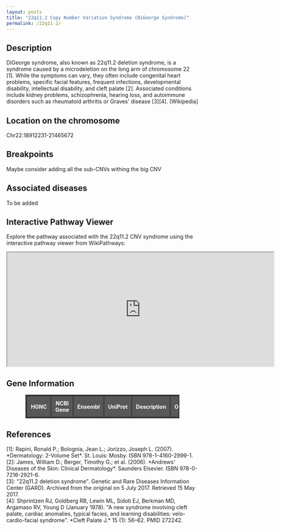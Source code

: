 ```yaml
---
layout: posts
title: "22q11.2 Copy Number Variation Syndrome (DiGeorge Syndrome)"
permalink: /22q11-2/
---
```


<!-- Home Button -->
<!-- <div style="position: absolute; top: 10px; left: 10px;">
    <a href="/" style="background-color: #4CAF50; color: white; padding: 8px 15px; text-decoration: none; border-radius: 5px;">
        ⬅ Home
    </a>
</div> -->

<!-- Title Centered -->
<!-- <div style="text-align: center;">
    <h1>22q11.2 Copy Number Variation Syndrome (DiGeorge Syndrome)</h1>
</div>

<div style="padding-top: 40px;">
</div> -->

<h2>Description</h2>
<p>DiGeorge syndrome, also known as 22q11.2 deletion syndrome, is a syndrome caused by a microdeletion on the long arm of chromosome 22 [1]. While the symptoms can vary, they often include congenital heart problems, specific facial features, frequent infections, developmental disability, intellectual disability, and cleft palate [2]. Associated conditions include kidney problems, schizophrenia, hearing loss, and autoimmune disorders such as rheumatoid arthritis or Graves' disease [3][4]. [Wikipedia]</p>

<h2>Location on the chromosome</h2>
<p>Chr22:18912231-21465672</p>

<h2>Breakpoints</h2> <!-- TODO -->
<p>Maybe consider adding all the sub-CNVs withing the big CNV</p>

<h2>Associated diseases</h2> <!-- TODO -->
<p>To be added</p>

<!-- WikiPathways Viewer-->
<h2>Interactive Pathway Viewer</h2>
<p>Explore the pathway associated with the 22q11.2 CNV syndrome using the interactive pathway viewer from WikiPathways:</p>

<iframe src="https://pathway-viewer.toolforge.org/?id=WP4657" width="700px" height="300px" style="overflow:hidden;"></iframe>

<style>
/* Style the table */
#gene-info-table {
    border-collapse: collapse;
    width: 90%;
    margin: 20px auto;
    font-size: 14px;
    border: 2px solid #333;
}

/* Style table headers */
#gene-info-table th {
    background-color:rgb(88, 88, 88);
    color: white;
    text-align: center;
    padding: 10px;
    border: 2px solid #333;
}

/* Style table rows */
#gene-info-table td {
    border: 1px solid #333;
    padding: 8px;
    text-align: center;
}

/* Remove underline from links */
#gene-info-table td a {
    color: #0073e6;
    text-decoration: none;
    font-weight: bold;
}

/* Add hover effect for links */
#gene-info-table td a:hover {
    text-decoration: underline;
    color: #0056b3;
}

/* Alternate row coloring */
#gene-info-table tbody tr:nth-child(even) {
    background-color: #f2f2f2;
}
</style>

<!-- Gene Information Table -->
<h2>Gene Information</h2>
<table id="gene-info-table" style="margin: 0 auto; border-collapse: collapse; width: 80%; text-align: center;">
    <thead>
        <tr>
            <th>HGNC</th>
            <th>NCBI Gene</th>
            <th>Ensembl</th>
            <th>UniProt</th>
            <th>Description</th>
            <th>OMIM</th>
            <!-- <th>Orphanet</th>
            <th>Treatabolome</th>
            <th>GeneCards</th> <td><a href="https://www.genecards.org/cgi-bin/carddisp.pl?gene=${symbol}" target="_blank">${symbol}</a></td> -->
        </tr>
    </thead>
    <tbody>
        <!-- Add genes dynamically -->
    </tbody>
</table>

<script>
    // Fetch the gene
async function fetchGeneData(geneSymbol) {
    try {
        const response = await fetch(`https://rest.genenames.org/fetch/symbol/${geneSymbol}`, {
            headers: {
                'Accept': 'application/json'
            }
        });

        if (!response.ok) {
            console.error(`Failed to fetch data for ${geneSymbol}`);
            return null;
        }

        const data = await response.json();
        if (data.response && data.response.docs.length > 0) {
            return data.response.docs[0]; 
        } else {
            console.warn(`No data found for ${geneSymbol}`);
            return null;
        }
    } catch (error) {
        console.error('Error fetching gene data:', error);
        return null;
    }
}

async function displayGeneLinks(geneSymbols) {
    const tableBody = document.querySelector('#gene-info-table tbody');

    for (const symbol of geneSymbols) {
        const geneData = await fetchGeneData(symbol);
        const row = document.createElement('tr');

        if (geneData) {
            const hgncId = geneData.hgnc_id || 'No ID';
            const ncbiId = geneData.entrez_id || 'No ID';
            const ensemblId = geneData.ensembl_gene_id || 'No ID';  
            const uniprotId = geneData.uniprot_ids ? geneData.uniprot_ids[0] : 'No ID';
            const omimId = geneData.omim_id || 'No ID';
            const description = geneData.name || 'No description available';

            row.innerHTML = `
                <td><a href="https://www.genenames.org/data/gene-symbol-report/#!/hgnc_id/${hgncId}" target="_blank">${symbol}</a></td>
                <td><a href="https://www.ncbi.nlm.nih.gov/gene/${ncbiId}" target="_blank">${ncbiId}</a></td>
                <td><a href="https://www.ensembl.org/Homo_sapiens/Gene/Summary?g=${ensemblId}" target="_blank">${ensemblId}</a></td>
                <td><a href="https://www.uniprot.org/uniprotkb/${uniprotId}" target="_blank">${uniprotId}</a></td>
                <td>${description}</td>
                <td><a href="https://omim.org/entry/${omimId}" target="_blank">${omimId}</a></td>
            `;
        } else {
            row.innerHTML = `<td colspan="7">No data available for ${symbol}</td>`;
        }

        tableBody.appendChild(row);
    }
}

const geneSymbols = ["PRODH", "DGCR2", "ESS2", "TSSK2", "GSC2", "SLC25A1", "CLTCL1", "HIRA", 
    "MRPL40", "C22orf39", "UFD1", "CDC45", "CLDN5", "SEPTIN5", "GP1BB", "TBX1", "GNB1L", "RTL10", 
    "TXNRD2", "COMT", "ARVCF", "TANGO2", "DGCR8", "TRMT2A", "RANBP1", "ZDHHC8", "RTN4R", "DGCR6L", 
    "GGTLC3", "RIMBP3", "FAM230A", "USP41P", "ZNF74", "SCARF2", "KLHL22", "MED15", "PI4KA", "SERPIND1", 
    "SNAP29", "CRKL", "AIFM3", "LZTR1", "THAP7", "P2RX6", "SLC7A4", "LRRC74B"];

displayGeneLinks(geneSymbols);

</script>

<h2>References</h2>
<p>
[1]: Rapini, Ronald P.; Bolognia, Jean L.; Jorizzo, Joseph L. (2007). *Dermatology: 2-Volume Set*. St. Louis: Mosby. ISBN 978-1-4160-2999-1. <br>  
[2]: James, William D.; Berger, Timothy G.; et al. (2006). *Andrews' Diseases of the Skin: Clinical Dermatology*. Saunders Elsevier. ISBN 978-0-7216-2921-6. <br>
[3]: "22q11.2 deletion syndrome". Genetic and Rare Diseases Information Center (GARD). Archived from the original on 5 July 2017. Retrieved 15 May 2017. <br>
[4]: Shprintzen RJ, Goldberg RB, Lewin ML, Sidoti EJ, Berkman MD, Argamaso RV, Young D (January 1978). "A new syndrome involving cleft palate, cardiac anomalies, typical facies, and learning disabilities: velo-cardio-facial syndrome". *Cleft Palate J.* 15 (1): 56–62. PMID 272242.</p>